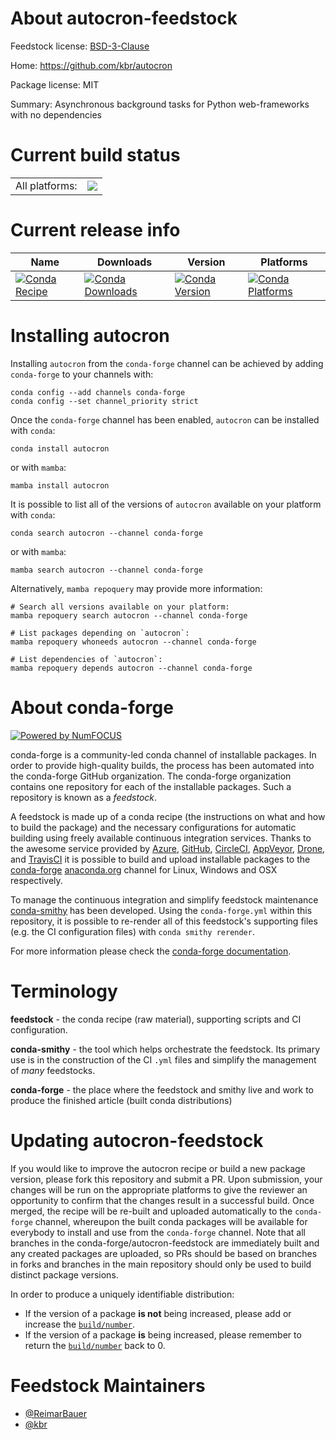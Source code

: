About autocron-feedstock
========================

Feedstock license: [BSD-3-Clause](https://github.com/conda-forge/autocron-feedstock/blob/main/LICENSE.txt)

Home: https://github.com/kbr/autocron

Package license: MIT

Summary: Asynchronous background tasks for Python web-frameworks with no dependencies

Current build status
====================


<table><tr><td>All platforms:</td>
    <td>
      <a href="https://dev.azure.com/conda-forge/feedstock-builds/_build/latest?definitionId=22192&branchName=main">
        <img src="https://dev.azure.com/conda-forge/feedstock-builds/_apis/build/status/autocron-feedstock?branchName=main">
      </a>
    </td>
  </tr>
</table>

Current release info
====================

| Name | Downloads | Version | Platforms |
| --- | --- | --- | --- |
| [![Conda Recipe](https://img.shields.io/badge/recipe-autocron-green.svg)](https://anaconda.org/conda-forge/autocron) | [![Conda Downloads](https://img.shields.io/conda/dn/conda-forge/autocron.svg)](https://anaconda.org/conda-forge/autocron) | [![Conda Version](https://img.shields.io/conda/vn/conda-forge/autocron.svg)](https://anaconda.org/conda-forge/autocron) | [![Conda Platforms](https://img.shields.io/conda/pn/conda-forge/autocron.svg)](https://anaconda.org/conda-forge/autocron) |

Installing autocron
===================

Installing `autocron` from the `conda-forge` channel can be achieved by adding `conda-forge` to your channels with:

```
conda config --add channels conda-forge
conda config --set channel_priority strict
```

Once the `conda-forge` channel has been enabled, `autocron` can be installed with `conda`:

```
conda install autocron
```

or with `mamba`:

```
mamba install autocron
```

It is possible to list all of the versions of `autocron` available on your platform with `conda`:

```
conda search autocron --channel conda-forge
```

or with `mamba`:

```
mamba search autocron --channel conda-forge
```

Alternatively, `mamba repoquery` may provide more information:

```
# Search all versions available on your platform:
mamba repoquery search autocron --channel conda-forge

# List packages depending on `autocron`:
mamba repoquery whoneeds autocron --channel conda-forge

# List dependencies of `autocron`:
mamba repoquery depends autocron --channel conda-forge
```


About conda-forge
=================

[![Powered by
NumFOCUS](https://img.shields.io/badge/powered%20by-NumFOCUS-orange.svg?style=flat&colorA=E1523D&colorB=007D8A)](https://numfocus.org)

conda-forge is a community-led conda channel of installable packages.
In order to provide high-quality builds, the process has been automated into the
conda-forge GitHub organization. The conda-forge organization contains one repository
for each of the installable packages. Such a repository is known as a *feedstock*.

A feedstock is made up of a conda recipe (the instructions on what and how to build
the package) and the necessary configurations for automatic building using freely
available continuous integration services. Thanks to the awesome service provided by
[Azure](https://azure.microsoft.com/en-us/services/devops/), [GitHub](https://github.com/),
[CircleCI](https://circleci.com/), [AppVeyor](https://www.appveyor.com/),
[Drone](https://cloud.drone.io/welcome), and [TravisCI](https://travis-ci.com/)
it is possible to build and upload installable packages to the
[conda-forge](https://anaconda.org/conda-forge) [anaconda.org](https://anaconda.org/)
channel for Linux, Windows and OSX respectively.

To manage the continuous integration and simplify feedstock maintenance
[conda-smithy](https://github.com/conda-forge/conda-smithy) has been developed.
Using the ``conda-forge.yml`` within this repository, it is possible to re-render all of
this feedstock's supporting files (e.g. the CI configuration files) with ``conda smithy rerender``.

For more information please check the [conda-forge documentation](https://conda-forge.org/docs/).

Terminology
===========

**feedstock** - the conda recipe (raw material), supporting scripts and CI configuration.

**conda-smithy** - the tool which helps orchestrate the feedstock.
                   Its primary use is in the construction of the CI ``.yml`` files
                   and simplify the management of *many* feedstocks.

**conda-forge** - the place where the feedstock and smithy live and work to
                  produce the finished article (built conda distributions)


Updating autocron-feedstock
===========================

If you would like to improve the autocron recipe or build a new
package version, please fork this repository and submit a PR. Upon submission,
your changes will be run on the appropriate platforms to give the reviewer an
opportunity to confirm that the changes result in a successful build. Once
merged, the recipe will be re-built and uploaded automatically to the
`conda-forge` channel, whereupon the built conda packages will be available for
everybody to install and use from the `conda-forge` channel.
Note that all branches in the conda-forge/autocron-feedstock are
immediately built and any created packages are uploaded, so PRs should be based
on branches in forks and branches in the main repository should only be used to
build distinct package versions.

In order to produce a uniquely identifiable distribution:
 * If the version of a package **is not** being increased, please add or increase
   the [``build/number``](https://docs.conda.io/projects/conda-build/en/latest/resources/define-metadata.html#build-number-and-string).
 * If the version of a package **is** being increased, please remember to return
   the [``build/number``](https://docs.conda.io/projects/conda-build/en/latest/resources/define-metadata.html#build-number-and-string)
   back to 0.

Feedstock Maintainers
=====================

* [@ReimarBauer](https://github.com/ReimarBauer/)
* [@kbr](https://github.com/kbr/)

